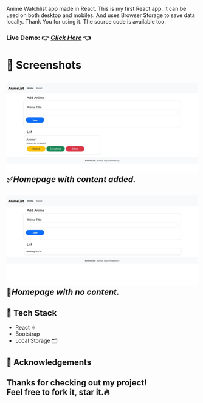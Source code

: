 Anime Watchlist app made in React. This is my first React app. It can be used on both desktop and mobiles. And uses Browser Storage to save data locally.
Thank You for using it. The source code is available too.

### Live Demo: 👉 *[Click Here](https://watchlistkushal.netlify.app/)* 👈

# 📸 Screenshots
![Visual Look of the project.](screenshots/Home.jpeg)
✅*Homepage with content added.*
---
![Visual Look of the project when No Titles are added.](screenshots/Home_NoList.jpeg)
🚫*Homepage with no content.*
---

## 🔧 Tech Stack
- React ⚛️
- Bootstrap 
- Local Storage 🗂️

## 🙏 Acknowledgements
Thanks for checking out my project!  
Feel free to fork it, star it.🔥
---
